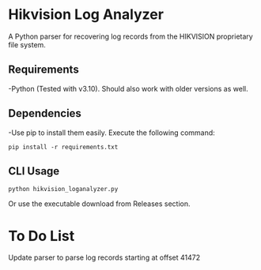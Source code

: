 # Hikvision Log Analyzer
A Python parser for recovering log records from the HIKVISION proprietary file system.

## Requirements
-Python (Tested with v3.10). Should also work with older versions as well.

## Dependencies
-Use pip to install them easily. Execute the following command:

`pip install -r requirements.txt`

## CLI Usage

`python hikvision_loganalyzer.py`

Or use the executable download from Releases section.


# To Do List

Update parser to parse log records starting at offset 41472

